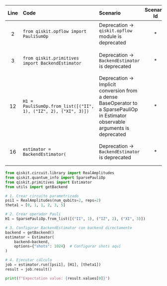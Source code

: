 | Line | Code | Scenario | Scenario Id | Reference | Artifact | Refactoring |
| :--: | :--- | :------- | :---------: | :-------: | :------- | :---------- |
| 2 | `from qiskit.opflow import PauliSumOp` | Deprecation -> `qiskit.opflow` module is deprecated | * | f7bd1861-358a-4281-bb81-7ff574c97f70 | PauliSumOp | `from qiskit.quantum_info import SparsePauliOp` |
| 3 | `from qiskit.primitives import BackendEstimator` | Deprecation -> `BackendEstimator` is deprecated | * | 288d04c8-6ee9-4c44-aaee-f4479171adee | BackendEstimator | `from qiskit.primitives import Estimator` |
| 12 | `H1 = PauliSumOp.from_list([("II", 1), ("IZ", 2), ("XI", 3)])` | Deprecation -> Implicit conversion from a dense BaseOperator to a SparsePauliOp in Estimator observable arguments is deprecated | * | f7bd1861-358a-4281-bb81-7ff574c97f70 | PauliSumOp | `H1 = SparsePauliOp.from_list([("II", 1), ("IZ", 2), ("XI", 3)])` |
| 16 | `estimator = BackendEstimator(` | Deprecation -> `BackendEstimator` is deprecated | * | 288d04c8-6ee9-4c44-aaee-f4479171adee | BackendEstimator | `estimator = Estimator(` |


```python
from qiskit.circuit.library import RealAmplitudes
from qiskit.quantum_info import SparsePauliOp
from qiskit.primitives import Estimator
from utils import getBackend

# 1. Crear circuito parametrizado
psi1 = RealAmplitudes(num_qubits=2, reps=2)
theta1 = [0, 1, 1, 2, 3, 5]

# 2. Crear operador Pauli
H1 = SparsePauliOp.from_list([("II", 1), ("IZ", 2), ("XI", 3)])

# 3. Configurar BackendEstimator con backend directamente
backend = getBackend()
estimator = Estimator(
    backend=backend,
    options={"shots": 1024}  # Configurar shots aquí
)

# 4. Ejecutar cálculo
job = estimator.run([psi1], [H1], [theta1])
result = job.result()

print(f"Expectation value: {result.values[0]}")
```
